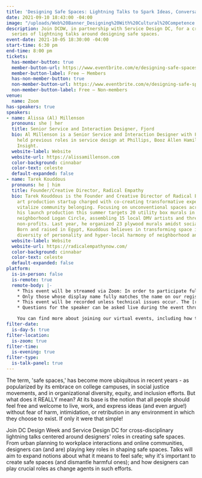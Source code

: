 ```yaml
---
title: 'Designing Safe Spaces: Lightning Talks to Spark Ideas, Conversation, and Change'
date: 2021-09-10 18:43:00 -04:00
image: "/uploads/Web%20Banner_Designing%20With%20Cultural%20Competence.png"
description: Join DCDW, in partnership with Service Design DC, for a cross-disciplinary
  series of lightning talks around designing safe spaces.
event-date: 2021-10-05 18:30:00 -04:00
start-time: 6:30 pm
end-time: 8:00 pm
tickets:
  has-member-button: true
  member-button-url: https://www.eventbrite.com/e/designing-safe-spaces-spark-ideas-conversation-change-tickets-170498652058
  member-button-label: Free — Members
  has-non-member-button: true
  non-member-button-url: https://www.eventbrite.com/e/designing-safe-spaces-spark-ideas-conversation-change-tickets-170498652058
  non-member-button-label: Free — Non-members
venue:
  name: Zoom
has-speakers: true
speakers:
- name: Alissa (Al) Millenson
  pronouns: she | her
  title: Senior Service and Interaction Designer, Fjord
  bio: Al Millenson is a Senior Service and Interaction Designer with Fjord, who has
    held previous roles in service design at Phillips, Booz Allen Hamilton and Peer
    Insight.
  website-label: Website
  website-url: https://alissamillenson.com
  color-background: cinnabar
  color-text: celeste
  default-expanded: false
- name: Tarek Kouddous
  pronouns: he | him
  title: Founder/Creative Director, Radical Empathy
  bio: Tarek Kouddous is the Founder and Creative Director of Radical Empathy, an
    art production startup charged with co-creating transformative experiences to
    vitalize community belonging. Focusing on unconventional spaces across the city,
    his launch production this summer targets 20 utility box murals in his residential
    neighborhood Logan Circle, assembling 15 local DMV artists and three community
    non-profits. Last year, he organized 23 plywood murals amidst social demonstrations.
    Born and raised in Egypt, Kouddous believes in transforming space into place with
    diversity of personality and hyper-local harmony of neighborhood and workhood.
  website-label: Website
  website-url: https://radicalempathynow.com/
  color-background: cinnabar
  color-text: celeste
  default-expanded: false
platform:
  is-in-person: false
  is-remote: true
  remote-body: |-
    * This event will be streamed via Zoom: In order to participate fully, plan to join on the Zoom app via a computer, tablet, or mobile device with enough bandwidth to support viewing video.
    * Only those whose display name fully matches the name on our registration list will be admitted from the waiting room, in order to ensure only those who have registered for the event are able to attend — and to create space for intimate conversations.
    * This event will be recorded unless technical issues occur. The [recordings will be shared in the AIGA DC recordings archive](https://dc.aiga.org/introducing-the-aiga-dc-event-recordings-archive/) for AIGA members to rewatch or catch up on at a later date. *(You can [register for a membership](https://dc.aiga.org/membership/membership-rates/) on our website for just $50 for a year.)*
    * Questions for the speaker can be asked live during the event through the chat.

    You can find more about joining our virtual events, including how to connect, directions to troubleshoot, and information about our refund policy in our [FAQs](https://dcdesignweek.org/faqs/).
filter-date:
  is-day-5: true
filter-location:
  is-zoom: true
filter-time:
  is-evening: true
filter-type:
  is-talk-panel: true
---
```


The term, 'safe spaces,' has become more ubiquitous in recent years - as popularized by its embrace on college campuses, in social justice movements, and in organizational diversity, equity, and inclusion efforts. But what does it REALLY mean? At its base is the notion that all people should feel free and welcome to live, work, and express ideas (and even argue!) without fear of harm, intimidation, or retribution in any environment in which they choose to exist. If only it were that simple! 

Join DC Design Week and Service Design DC for cross-disciplinary lightning talks centered around designers' roles in creating safe spaces. From urban planning to workplace interactions and online communities, designers can (and are) playing key roles in shaping safe spaces. Talks will aim to expand notions about what it means to feel safe; why it's important to create safe spaces (and dismantle harmful ones); and how designers can play crucial roles as change agents in such efforts.
